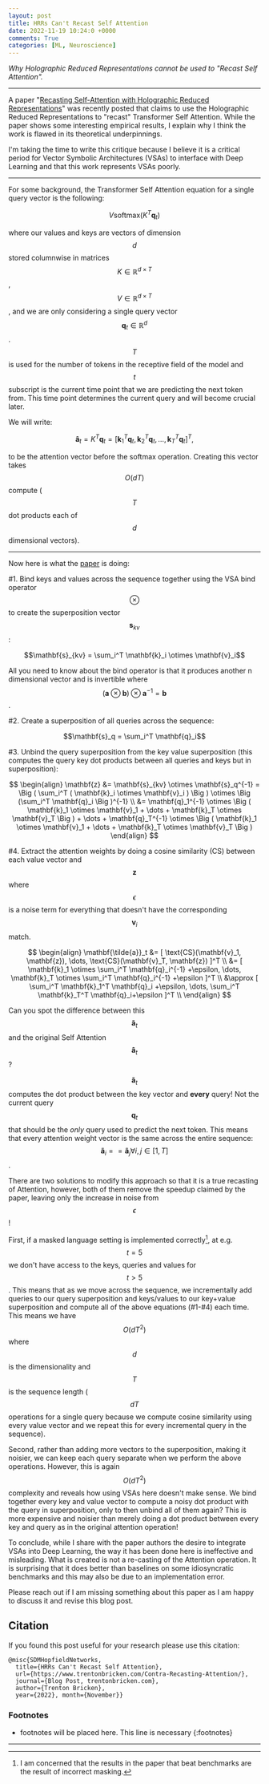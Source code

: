 ```yaml
---
layout: post
title: HRRs Can't Recast Self Attention
date: 2022-11-19 10:24:0 +0000
comments: True
categories: [ML, Neuroscience]
---
```


*Why Holographic Reduced Representations cannot be used to "Recast Self Attention".*

---

A paper "[Recasting Self-Attention with Holographic Reduced Representations](https://kdd-milets.github.io/milets2022/papers/MILETS_2022_paper_5942.pdf)" was recently posted that claims to use the Holographic Reduced Representations to "recast" Transformer Self Attention. While the paper shows some interesting empirical results, I explain why I think the work is flawed in its theoretical underpinnings.

I'm taking the time to write this critique because I believe it is a critical period for Vector Symbolic Architectures (VSAs) to interface with Deep Learning and that this work represents VSAs poorly.  

---

For some background, the Transformer Self Attention equation for a single query vector is the following:

$$V \text{softmax}(K^T \mathbf{q}_t)$$

where our values and keys are vectors of dimension $$d$$ stored columnwise in matrices $$K \in \mathbb{R}^{d\times T}$$, $$V \in \mathbb{R}^{d\times T}$$, and we are only considering a single query vector $$\mathbf{q}_t \in \mathbb{R}^{d}$$. $$T$$ is used for the number of tokens in the receptive field of the model and $$t$$ subscript is the current time point that we are predicting the next token from. This time point determines the current query and will become crucial later.

We will write:

$$\mathbf{\hat{a}}_t = K^T \mathbf{q}_t = [ \mathbf{k}_1^T \mathbf{q}_t, \mathbf{k}_2^T \mathbf{q}_t , \dots,  \mathbf{k}_T^T \mathbf{q}_t ]^T,$$

to be the attention vector before the softmax operation. Creating this vector takes $$O(dT)$$ compute ($$T$$ dot products each of $$d$$ dimensional vectors).

---

Now here is what the [paper](https://kdd-milets.github.io/milets2022/papers/MILETS_2022_paper_5942.pdf) is doing:

#1. Bind keys and values across the sequence together using the VSA bind operator $$\otimes$$ to create the superposition vector $$\mathbf{s}_{kv}$$:

$$\mathbf{s}_{kv} = \sum_i^T \mathbf{k}_i \otimes \mathbf{v}_i$$

All you need to know about the bind operator is that it produces another n dimensional vector and is invertible where $$ (\mathbf{a} \otimes \mathbf{b}) \otimes \mathbf{a}^{-1} = \mathbf{b} $$.

#2. Create a superposition of all queries across the sequence:

$$\mathbf{s}_q = \sum_i^T \mathbf{q}_i$$

#3. Unbind the query superposition from the key value superposition (this computes the query key dot products between all queries and keys but in superposition):

$$
\begin{align}
\mathbf{z} &= \mathbf{s}_{kv} \otimes \mathbf{s}_q^{-1} = \Big ( \sum_i^T ( \mathbf{k}_i \otimes \mathbf{v}_i ) \Big ) \otimes \Big (\sum_i^T \mathbf{q}_i \Big )^{-1} \\
&= \mathbf{q}_1^{-1} \otimes \Big ( \mathbf{k}_1 \otimes \mathbf{v}_1 + \dots + \mathbf{k}_T \otimes \mathbf{v}_T   \Big ) + \dots + \mathbf{q}_T^{-1} \otimes \Big ( \mathbf{k}_1 \otimes \mathbf{v}_1 + \dots + \mathbf{k}_T \otimes \mathbf{v}_T   \Big )
\end{align}
$$

#4. Extract the attention weights by doing a cosine similarity (CS) between each value vector and $$\mathbf{z}$$ where $$\epsilon$$ is a noise term for everything that doesn't have the corresponding $$\mathbf{v}_i$$ match.

$$
\begin{align}
 \mathbf{\tilde{a}}_t &= [ \text{CS}(\mathbf{v}_1, \mathbf{z}), \dots,  \text{CS}(\mathbf{v}_T, \mathbf{z})  ]^T \\
 &= [ \mathbf{k}_1 \otimes \sum_i^T \mathbf{q}_i^{-1} +\epsilon, \dots, \mathbf{k}_T \otimes \sum_i^T \mathbf{q}_i^{-1} +\epsilon  ]^T \\
 &\approx [ \sum_i^T \mathbf{k}_1^T \mathbf{q}_i +\epsilon, \dots, \sum_i^T \mathbf{k}_T^T \mathbf{q}_i+\epsilon  ]^T \\
\end{align}
$$

Can you spot the difference between this $$\mathbf{\tilde{a}}_t$$ and the original Self Attention $$\mathbf{\hat{a}}_t$$?

$$\mathbf{\tilde{a}}_t$$ computes the dot product between the key vector and **every** query! Not the current query $$\mathbf{q}_t$$ that should be the *only* query used to predict the next token. This means that every attention weight vector is the same across the entire sequence: $$\mathbf{\tilde{a}}_i == \mathbf{\tilde{a}}_j \forall i,j \in [1,T]$$.

There are two solutions to modify this approach so that it is a true recasting of Attention, however, both of them remove the speedup claimed by the paper, leaving only the increase in noise from $$\epsilon$$!

First, if a masked language setting is implemented correctly[^Masking], at e.g. $$t=5$$ we don't have access to the keys, queries and values for $$t>5$$. This means that as we move across the sequence, we incrementally add queries to our query superposition and keys/values to our key+value superposition and compute all of the above equations (#1-#4) each time. This means we have $$O(dT^2)$$ where $$d$$ is the dimensionality and $$T$$ is the sequence length ($$dT$$ operations for a single query because we compute cosine similarity using every value vector and we repeat this for every incremental query in the sequence).

Second, rather than adding more vectors to the superposition, making it noisier, we can keep each query separate when we perform the above operations. However, this is again $$O(dT^2)$$ complexity and reveals how using VSAs here doesn't make sense. We bind together every key and value vector to compute a noisy dot product with the query in superposition, only to then unbind all of them again? This is more expensive and noisier than merely doing a dot product between every key and query as in the original attention operation!

To conclude, while I share with the paper authors the desire to integrate VSAs into Deep Learning, the way it has been done here is ineffective and misleading. What is created is not a re-casting of the Attention operation. It is surprising that it does better than baselines on some idiosyncratic benchmarks and this may also be due to an implementation error.

Please reach out if I am missing something about this paper as I am happy to discuss it and revise this blog post.

## Citation

If you found this post useful for your research please use this citation:
```
@misc{SDMHopfieldNetworks,
  title={HRRs Can't Recast Self Attention},
  url={https://www.trentonbricken.com/Contra-Recasting-Attention/},
  journal={Blog Post, trentonbricken.com},
  author={Trenton Bricken},
  year={2022}, month={November}}
```

### Footnotes
* footnotes will be placed here. This line is necessary
{:footnotes}
[^Masking]: I am concerned that the results in the paper that beat benchmarks are the result of incorrect masking.

---
